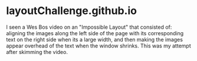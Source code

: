 # layoutChallenge.github.io
I seen a Wes Bos video on an "Impossible Layout" that consisted of: aligning the images along the left side of the page with its corresponding text on the right side when its a large width, and then making the images appear overhead of the text when the window shrinks. This was my attempt after skimming the video.
